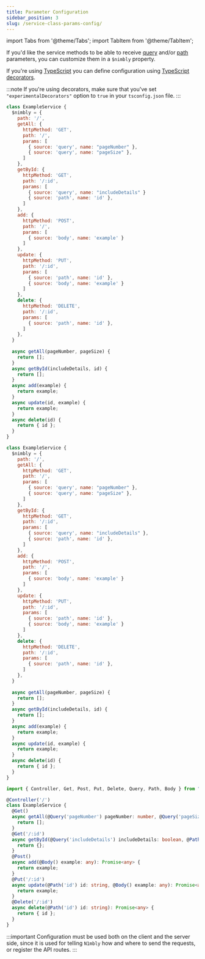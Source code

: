 ```yaml
---
title: Parameter Configuration
sidebar_position: 3
slug: /service-class-params-config/
---
```


import Tabs from '@theme/Tabs';
import TabItem from '@theme/TabItem';

If you'd like the service methods to be able to receive [query](https://en.wikipedia.org/wiki/Query_string) and/or [path](https://rapidapi.com/blog/api-glossary/parameters/path/) parameters, you can customize them in a `$nimbly` property.

If you're using [TypeScript](https://www.typescriptlang.org/) you can define configuration using [TypeScript decorators](https://www.typescriptlang.org/docs/handbook/decorators.html).

:::note
If you're using decorators, make sure that you've set `"experimentalDecorators"` option to `true` in your `tsconfig.json` file.
:::

<Tabs groupId="lang">
  <TabItem value="cjs" label="CommonJS" default>

```js
class ExampleService {
  $nimbly = {
    path: '/',
    getAll: {
      httpMethod: 'GET',
      path: '/',
      params: [
        { source: 'query', name: "pageNumber" },
        { source: 'query', name: "pageSize" },
      ]
    },
    getById: {
      httpMethod: 'GET',
      path: '/:id',
      params: [
        { source: 'query', name: "includeDetails" }
        { source: 'path', name: 'id' },
      ]
    },
    add: {
      httpMethod: 'POST',
      path: '/',
      params: [
        { source: 'body', name: 'example' }
      ]
    },
    update: {
      httpMethod: 'PUT',
      path: '/:id',
      params: [
        { source: 'path', name: 'id' },
        { source: 'body', name: 'example' }
      ]
    },
    delete: {
      httpMethod: 'DELETE',
      path: '/:id',
      params: [
        { source: 'path', name: 'id' },
      ]
    },
  }
  
  async getAll(pageNumber, pageSize) {
    return [];
  }
  async getById(includeDetails, id) {
    return [];
  }
  async add(example) {
    return example;
  }
  async update(id, example) {
    return example;
  }
  async delete(id) {
    return { id };
  }
}
```

  </TabItem>
  <TabItem value="mjs" label="ES modules">

```js
class ExampleService {
  $nimbly = {
    path: '/',
    getAll: {
      httpMethod: 'GET',
      path: '/',
      params: [
        { source: 'query', name: "pageNumber" },
        { source: 'query', name: "pageSize" },
      ]
    },
    getById: {
      httpMethod: 'GET',
      path: '/:id',
      params: [
        { source: 'query', name: "includeDetails" },
        { source: 'path', name: 'id' },
      ]
    },
    add: {
      httpMethod: 'POST',
      path: '/',
      params: [
        { source: 'body', name: 'example' }
      ]
    },
    update: {
      httpMethod: 'PUT',
      path: '/:id',
      params: [
        { source: 'path', name: 'id' },
        { source: 'body', name: 'example' }
      ]
    },
    delete: {
      httpMethod: 'DELETE',
      path: '/:id',
      params: [
        { source: 'path', name: 'id' },
      ]
    },
  }
  
  async getAll(pageNumber, pageSize) {
    return [];
  }
  async getById(includeDetails, id) {
    return [];
  }
  async add(example) {
    return example;
  }
  async update(id, example) {
    return example;
  }
  async delete(id) {
    return { id };
  }
}
```

  </TabItem>
  <TabItem value="ts" label="TypeScript">

```ts
import { Controller, Get, Post, Put, Delete, Query, Path, Body } from "nimbly-client"; // or nimbly-api

@Controller('/')
class ExampleService {
  @Get()
  async getAll(@Query('pageNumber') pageNumber: number, @Query('pageSize') pageSize: number): Promise<any[]> {
    return [];
  }
  @Get('/:id')
  async getById(@Query('includeDetails') includeDetails: boolean, @Path('id') id: string): Promise<any> {
    return {};
  }
  @Post()
  async add(@Body() example: any): Promise<any> {
    return example;
  }
  @Put('/:id')
  async update(@Path('id') id: string, @Body() example: any): Promise<any> {
    return example;
  }
  @Delete('/:id')
  async delete(@Path('id') id: string): Promise<any> {
    return { id };
  }
}
```

  </TabItem>
</Tabs>

:::important
Configuration must be used both on the client and the server side, since it is used for telling `N1mbly` how and where to send the requests, or register the API routes.
:::